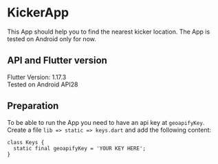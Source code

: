 # KickerApp

This App should help you to find the nearest kicker location. The App is tested on Android only
for now.

## API and Flutter version
Flutter Version: 1.17.3<br/>
Tested on Android API28

## Preparation
To be able to run the App you need to have an api key at `geoapifyKey`.
Create a file `lib => static => keys.dart` and add the following content:

```
class Keys {
  static final geoapifyKey = 'YOUR KEY HERE';
}
```